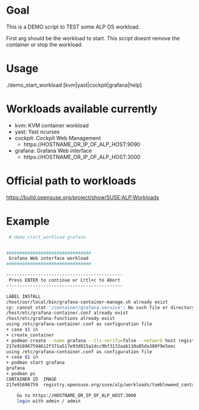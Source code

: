 
# Goal
This is a DEMO script to TEST some ALP OS workload.

First arg should be the workload to start.
This script doesnt remove the container or stop the workload.

# Usage

./demo_start_workload [kvm|yast|cockpit|grafana|help]

# Workloads available currently

* kvm: KVM container workload
* yast: Yast ncurses
* cockpit: Cockpit Web Management
   * https://HOSTNAME_OR_IP_OF_ALP_HOST:9090
* grafana: Grafana Web interface
   * https://HOSTNAME_OR_IP_OF_ALP_HOST:3000

# Official path to workloads 

https://build.opensuse.org/project/show/SUSE:ALP:Workloads

# Example

```bash
 # demo_start_workload grafana


################################
 Grafana Web interface workload
################################

--------------------------------------------
 Press ENTER to continue or Crtl+c to Abort
--------------------------------------------

LABEL INSTALL
/host/usr/local/bin/grafana-container-manage.sh already exist
cp: cannot stat '/container/grafana.service': No such file or directory
/host/etc/grafana-container.conf already exist
/host/etc/grafana-functions already exist
using /etc/grafana-container.conf as configuration file
+ case $1 in
+ create_container
+ podman create --name grafana --tls-verify=false --network host registry.opensuse.org/suse/alp/workloads/tumbleweed_containerfiles/suse/alp/workloads/grafana:latest
217e916967594612f371a517e93d815a1dcc9bf3132aab110a85da380f9e5eec
using /etc/grafana-container.conf as configuration file
+ case $1 in
+ podman start grafana
grafana
+ podman ps
CONTAINER ID  IMAGE                                                                                                    COMMAND               CREATED                 STATUS                     PORTS       NAMES
217e91696759  registry.opensuse.org/suse/alp/workloads/tumbleweed_containerfiles/suse/alp/workloads/grafana:latest                           Less than a second ago  Up Less than a second ago              grafana

	Go to https://HOSTNAME_OR_IP_OF_ALP_HOST:3000
	login with admin / admin
```
